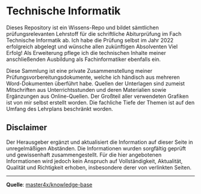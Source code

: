 # Technische Informatik
Dieses Repository ist ein Wissens-Repo und bildet sämtlichen prüfungsrelevanten Lehrstoff für die schriftliche Abiturprüfung im Fach Technische Informatik ab. Ich habe die Prüfung selbst im Jahr 2022 erfolgreich abgelegt und wünsche allen zukünftigen Absolventen Viel Erfolg! Als Erweiterung pflege ich die technischen Inhalte meiner anschließenden Ausbildung als Fachinformatiker ebenfalls ein.

Diese Sammlung ist eine private Zusammenstellung meiner Prüfungsvorbereitungsdokumente, welche ich händisch aus mehreren Word-Dokumenten überführt habe. Quellen der Unterlagen sind zumeist Mitschriften aus Unterrichtsstunden und deren Materialien sowie Ergänzungen aus Online-Quellen. Der Großteil aller verwendeten Grafiken ist von mir selbst erstellt worden. Die fachliche Tiefe der Themen ist auf den Umfang des Lehrplans beschränkt worden.

## Disclaimer
Der Herausgeber ergänzt und aktualisiert die Information auf dieser Seite in unregelmäßigen Abständen. Die Informationen wurden sorgfältig geprüft und gewissenhaft zusammengestellt. Für die hier angebotenen Informationen wird jedoch kein Anspruch auf Vollständigkeit, Aktualität, Qualität und Richtigkeit erhoben, insbesondere derer von verlinkten Seiten.

----
**Quelle**: [master4x/knowledge-base](https://github.com/master4x/knowledge-base)
